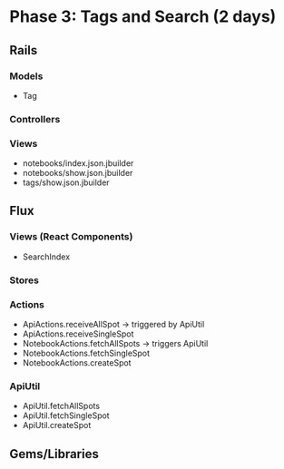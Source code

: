 # Phase 3: Tags and Search (2 days)

## Rails
### Models
* Tag


### Controllers

### Views
* notebooks/index.json.jbuilder
* notebooks/show.json.jbuilder
* tags/show.json.jbuilder

## Flux
### Views (React Components)

* SearchIndex

### Stores

### Actions
* ApiActions.receiveAllSpot -> triggered by ApiUtil
* ApiActions.receiveSingleSpot
* NotebookActions.fetchAllSpots -> triggers ApiUtil
* NotebookActions.fetchSingleSpot
* NotebookActions.createSpot

### ApiUtil
* ApiUtil.fetchAllSpots
* ApiUtil.fetchSingleSpot
* ApiUtil.createSpot

## Gems/Libraries

